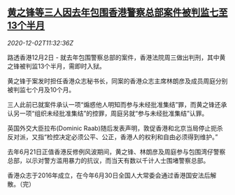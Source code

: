 <!--1606911852000-->
[黄之锋等三人因去年包围香港警察总部案件被判监七至13个半月](https://cn.reuters.com/article/hk-court-rule-1202-idCNKBS28C1K0)
------

<div><i>2020-12-02T11:32:36Z</i></div><p>路透香港12月2日 - 就去年包围警察总部的案件，香港法院周三做出判刑，其中黄之锋被判监13个半月，需即时入狱。</p><p>黄之锋于案发时担任香港众志秘书长，同案的香港众志主席林朗彦及成员周庭分别被判监七个月及10个月。</p><p>三人此前已就案件承认一项“煽惑他人明知而参与未经批准集结”罪，而黄之锋还承认另一项“组织未经批准集结”的控罪，周庭另就“参与未经批准集结”认罪。</p><p>英国外交大臣拉布(Dominic Raab)随后发表声明，敦促香港和北京当局停止扼杀反对派，又指“检控决定必须公平、公正，香港人的权利和自由必须得到维护。”</p><p>去年6月21日正值香港反修例风波期间，黄之锋、林朗彦及周庭参与包围湾仔警察总部，以示对警方滥用暴力的抗议，而当天有数以千计人士围堵警察总部。</p><p>香港众志于2016年成立，在今年6月30日全国人大常委会通过香港国安法后解散。（完）</p>
